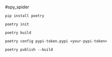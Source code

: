 #spy_spider


~~~
pip install poetry

poetry init

poetry build

poetry config pypi-token.pypi <your-pypi-token>

poetry publish --build
~~~
